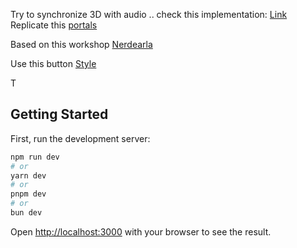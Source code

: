 

Try to synchronize 3D with audio .. check this implementation: [Link](https://codesandbox.io/s/dvokj?file=/src/App.js)
Replicate this [portals](https://codesandbox.io/s/9m4tpc)

Based on this workshop [Nerdearla](https://github.com/emalorenzo/nerdearla-workshop-2022)

Use this button [Style](https://codepen.io/rogie/details/KKJaLjM)

T

## Getting Started

First, run the development server:

```bash
npm run dev
# or
yarn dev
# or
pnpm dev
# or
bun dev
```

Open [http://localhost:3000](http://localhost:3000) with your browser to see the result.

